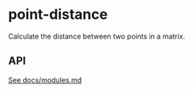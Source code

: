 # point-distance

Calculate the distance between two points in a matrix.
## API
[See docs/modules.md](docs/modules.md)